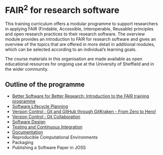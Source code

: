 # FAIR<sup>2</sup> for research software

This training curriculum offers a modular programme to support researchers in applying FAIR
(Findable, Accessible, Interoperable, Reusable) principles and open research practices to their
research software. The overview module provides an introduction to FAIR for research software and
gives an overview of the topics that are offered in more detail in additional modules, which can be
selected according to an individual’s learning goals.

The course materials in this organisation are made available as open educational resources for
ongoing use at the University of Sheffield and in the wider community.

## Outline of the programme

- [Better Software for Better Research: Introduction to the FAIR training
  programme](https://github.com/FAIR2-for-research-software/Better_software_for_better_research)
- [Software Lifecycle
  Planning](https://github.com/FAIR2-for-research-software/Software_Lifecycle_Planning)
- [Version Control : Git and GitHub through GitKraken - From Zero to Hero!](https://github.com/RSE-Sheffield/git-github-zero-to-hero)
- [Version Control : Git Collaboration](https://github.com/FAIR2-for-research-software/git-collaboration)
- [Software Design](https://github.com/FAIR2-for-research-software/FAIR_Code_design)
- [Testing and Continuous
  Integration](https://github.com/FAIR2-for-research-software/python-testing-for-research)
- [Documentation](https://github.com/FAIR2-for-research-software/Documentation)
- Reproducible Computational Environments
- Packaging
- Publishing a Software Paper in JOSS
